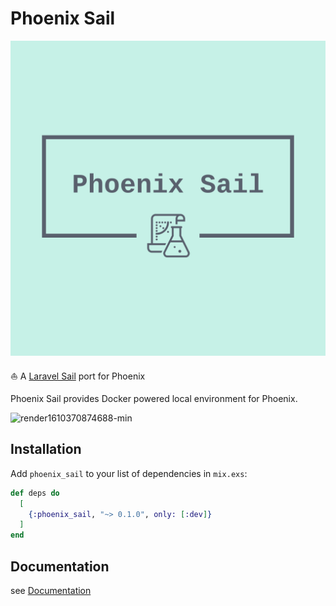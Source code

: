 # Phoenix Sail

![](./docs/.vuepress/public/assets/img/logo.png)

⛵ A [Laravel Sail](https://laravel.com/docs/8.x/sail) port for Phoenix

Phoenix Sail provides Docker powered local environment for Phoenix.

![render1610370874688-min](https://user-images.githubusercontent.com/1641039/104188125-1ae6f480-545c-11eb-9573-79acd18a7741.gif)


## Installation

Add `phoenix_sail` to your list of dependencies in `mix.exs`:

```elixir
def deps do
  [
    {:phoenix_sail, "~> 0.1.0", only: [:dev]}
  ]
end
```

## Documentation

see [Documentation](https://phoenix-sail.vercel.app/installation.html)
